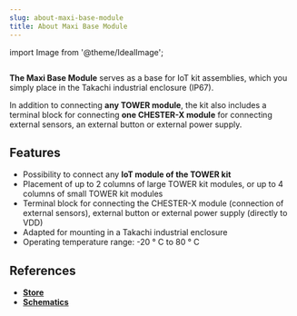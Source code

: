 ```yaml
---
slug: about-maxi-base-module
title: About Maxi Base Module
---
```

import Image from '@theme/IdealImage';

<div class="container">
  <div class="row">
    <div class="col col--4">
      <div><Image img={require('./maxi-base-module.png')} /></div>
    </div>
    <div class="col col--6">
      <p>
        <b>The Maxi Base Module</b> serves as a base for IoT kit assemblies, which you simply place in the Takachi industrial enclosure (IP67).
      </p>
      <p>
        In addition to connecting <b>any TOWER module</b>, the kit also includes a terminal block for connecting <b>one CHESTER-X module</b> for connecting external sensors, an external button or external power supply.
      </p>
    </div>
  </div>
</div>

## Features
- Possibility to connect any **IoT module of the TOWER kit**
- Placement of up to 2 columns of large TOWER kit modules, or up to 4 columns of small TOWER kit modules
- Terminal block for connecting the CHESTER-X module (connection of external sensors), external button or external power supply (directly to VDD)
- Adapted for mounting in a Takachi industrial enclosure
- Operating temperature range: -20 ° C to 80 ° C

## References
- [**Store**](https://www.hardwario.store/p/maxi-base-module)
- [**Schematics**](https://github.com/hardwario/twr-hardware/tree/master/out/bc-module-base-maxi)
